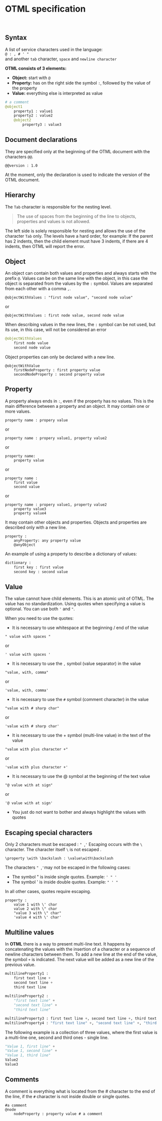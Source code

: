 
# OTML specification

<br/>

## Syntax

A list of service characters used in the language: <br/>
`@ : , # ' "  `<br/>
and another `tab` character, `space` and `newline character`

**OTML consists of 3 elements:**

- **Object:** start with `@`
- **Property:** has on the right side the symbol `:`, followed by the value of the property
- **Value:** everything else is interpreted as value

```py
# a comment
@object1
	property1 : value1
	property2 : value2
	@object2
		property3 : value3
```

## Document declarations

They are specified only at the beginning of the OTML document with the characters `@@`.

```
@@version : 1.0
```
At the moment, only the declaration is used to indicate the version of the OTML document.

## Hierarchy

The `Tab` character is responsible for the nesting level. 
> The use of spaces from the beginning of the line to objects, properties and values is not allowed.

The left side is solely responsible for nesting and allows the use of the character `Tab` only. The levels have a hard order, for example:
If the parent has 2 indents, then the child element must have 3 indents, if there are 4 indents, then OTML will report the error.


## Object

An object can contain both values and properties and always starts with the prefix `@`.
Values can be on the same line with the object, in this case the object is separated from the values by the `:` symbol.
Values are separated from each other with a comma `,`.

```
@objectWithValues : "first node value", "second node value"
```
or

```
@objectWithValues : first node value, second node value
```

When describing values in the new lines, the `:` symbol can be not used, but its use, in this case, will not be considered an error

```py
@objectWithValues
	first node value
	second node value
```

Object properties can only be declared with a new line.

```
@objectWithValue
	firstNodeProperty : first property value
	secondNodeProperty : second property value
```


## Property

A property always ends in `:`, even if the property has no values.
This is the main difference between a property and an object.
It may contain one or more values.


```
property name : propery value
```

or

```
property name : propery value1, property value2
```

or

```
property name:
	property value
```

or

```
property name :
	first value
	second value
```

or

```
property name : propery value1, property value2
	property value3
	property value4
```

It may contain other objects and properties.
Objects and properties are described only with a new line.

```
property :
	anyProperty: any property value
	@anyObject
```

An example of using a property to describe a dictionary of values:

```py
dictionary :
	first key : first value
	second key : second value
```


## Value

The value cannot have child elements. This is an atomic unit of OTML.
The value has no standardization. Using quotes when specifying a value is optional.
You can use both `'` and `"`.

When you need to use the quotes:

 - It is necessary to use whitespace at the beginning / end of the value
 
 ```" value with spaces " ```
 
 or 
 
 ```' value with spaces '```

 - It is necessary to use the `,` symbol (value separator) in the value
 
```"value, with, comma"``` 

or 

```'value, with, comma'```

- It is necessary to use the `#` symbol (comment character) in the value

```"value with # sharp char"```

or 

```'value with # sharp char'```

- It is necessary to use the + symbol (multi-line value) in the text of the value

```"value with plus character +"```

or

```'value with plus character +'```

- It is necessary to use the @ symbol at the beginning of the text value

```"@ value with at sign"```

or

```'@ value with at sign'```

- You just do not want to bother and always highlight the values with quotes



## Escaping special characters

Only 2 characters must be escaped : `" `,`'`
Escaping occurs with the `\` character.
The character itself `\` is not escaped .

```
\property \with \backslash : \value\with\backslash
```

The characters `" `,`'`may not be escaped  in the following cases:
- The symbol " is inside single quotes. Example: ```' " '```
- The symbol ' is inside double quotes. Example: ```" ' "```

In all other cases, quotes require escaping.

```
property :
	value 1 with \' char
	value 2 with \" char
	"value 3 with \" char"
	'value 4 with \' char'
```



## Multiline values

In **OTML** there is a way to present multi-line text.
It happens by concatenating the values with the insertion of a character or a sequence of newline characters between them.
To add a new line at the end of the value, the symbol `+` is indicated.
The next value will be added as a new line of the previous value.

```py
multilineProperty1 :
	first text line +
	second text line +
	third text line
	
multilineProperty2 :
	"first text line" +
	"second text line" +
	"third text line"

multilineProperty3 : first text line +, second text line +, third text line
multilineProperty4 : "first text line" +, "second text line" +, "third text line"
```
The following example is a collection of three values, where the first value is a multi-line one,
second and third ones - single line.

```py
"Value 1, first line" +
"Value 1, second line" +
"Value 1, third line"
Value2
Value3
```


## Comments

A comment is everything what is located from the # character to the end of the line, if the `#` character
is not inside double or single quotes.

```
#a comment
@node
	nodeProperty : property value # a comment
```
